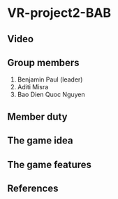 # VR-project2-BAB

## Video


## Group members
1. Benjamin Paul (leader)
2. Aditi Misra
3. Bao Dien Quoc Nguyen

## Member duty

## The game idea

## The game features

## References
